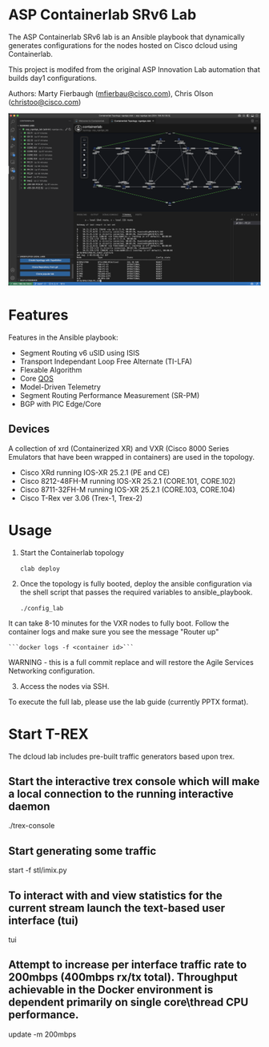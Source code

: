 # ASP Containerlab SRv6 Lab

The ASP Containerlab SRv6 lab is an Ansible playbook that dynamically generates configurations for the nodes hosted on Cisco dcloud using Containerlab. 

This project is modifed from the original ASP Innovation Lab automation that builds day1 configurations. 

Authors: Marty Fierbaugh (mfierbau@cisco.com), Chris Olson (christoo@cisco.com)

![ASP SRv6 Lab on Cisco dCloud](https://github.com/cisco-asp/asp-srv6-lab/blob/main/images/example.png?raw=true)


# Features 

Features in the Ansible playbook:
 - Segment Routing v6 uSID using ISIS
 - Transport Independant Loop Free Alternate (TI-LFA)
 - Flexable Algorithm
 - Core [QOS](Qos.md)
 - Model-Driven Telemetry
 - Segment Routing Performance Measurement (SR-PM)
 - BGP with PIC Edge/Core

## Devices 
A collection of xrd (Containerized XR) and VXR (Cisco 8000 Series Emulators that have been wrapped in containers) are used in the topology.

- Cisco XRd running IOS-XR 25.2.1 (PE and CE)
- Cisco 8212-48FH-M running IOS-XR 25.2.1 (CORE.101, CORE.102)
- Cisco 8711-32FH-M running IOS-XR 25.2.1 (CORE.103, CORE.104)
- Cisco T-Rex ver 3.06 (Trex-1, Trex-2)

# Usage

1. Start the Containerlab topology 
    
    ```clab deploy```

2. Once the topology is fully booted, deploy the ansible configuration via the shell script that passes the required variables to ansible_playbook.

    ```./config_lab```

It can take 8-10 minutes for the VXR nodes to fully boot. Follow the container logs and make sure you see the message "Router up"

    ```docker logs -f <container id>```

WARNING - this is a full commit replace and will restore the Agile Services Networking configuration. 

3. Access the nodes via SSH.  

To execute the full lab, please use the lab guide (currently PPTX format).


# Start T-REX 

The dcloud lab includes pre-built traffic generators based upon trex.

## Start the interactive trex console which will make a local connection to the running interactive daemon
./trex-console

## Start generating some traffic
start -f stl/imix.py

## To interact with and view statistics for the current stream launch the text-based user interface (tui)
tui

## Attempt to increase per interface traffic rate to 200mbps (400mbps rx/tx total). Throughput achievable in the Docker environment is dependent primarily on single core\thread CPU performance.
update -m 200mbps

